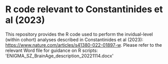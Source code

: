 # R code relevant to Constantinides et al (2023)
This repository provides the R code used to perform the invidual-level (within cohort) analyses described in Constantinides et al (2023): 
https://www.nature.com/articles/s41380-022-01897-w.
Please refer to the relevant Word file for guidance on R scripts: 'ENIGMA_SZ_BrainAge_description_20221114.docx'
